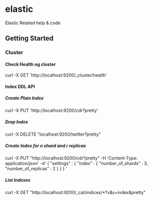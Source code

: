 # elastic
Elastic Related help &amp; code
## Getting Started
### Cluster
#### Check Health og cluster
curl -X GET 'http://localhost:9200/_cluster/health'
#### Index DDL API
##### Create Plain Index
curl -X PUT 'http://localhost:9200/cdr?pretty'
##### Drop Index
curl -X DELETE "localhost:9200/twitter?pretty"
##### Create Index for n shard and r replicas
curl -X PUT "http://localhost:9200/cdr?pretty" -H 'Content-Type: application/json' -d'
{
    "settings" : {
        "index" : {
            "number_of_shards" : 3, 
            "number_of_replicas" : 2 
        }
    }
}
'
##### List Indexes
curl -X GET "http://localhost:9200/_cat/indices/*?v&s=index&pretty"



